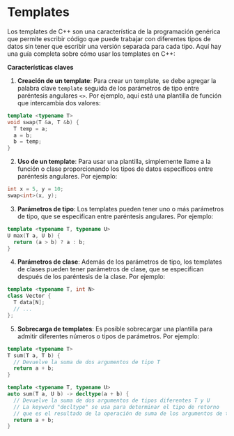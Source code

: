 # Templates

Los templates de C++ son una característica de la programación genérica que permite escribir código que puede trabajar con diferentes tipos de datos sin tener que escribir una versión separada para cada tipo. Aquí hay una guía completa sobre cómo usar los templates en C++:

**Características claves**

1. **Creación de un template**: Para crear un template, se debe agregar la palabra clave `template` seguida de los parámetros de tipo entre paréntesis angulares `<>`. Por ejemplo, aquí está una plantilla de función que intercambia dos valores:

```c++
template <typename T>
void swap(T &a, T &b) {
  T temp = a;
  a = b;
  b = temp;
}
```

2. **Uso de un template**: Para usar una plantilla, simplemente llame a la función o clase proporcionando los tipos de datos específicos entre paréntesis angulares. Por ejemplo:

```c++
int x = 5, y = 10;
swap<int>(x, y);
```

3. **Parámetros de tipo**: Los templates pueden tener uno o más parámetros de tipo, que se especifican entre paréntesis angulares. Por ejemplo:

```c++
template <typename T, typename U>
U max(T a, U b) {
  return (a > b) ? a : b;
}
```

4. **Parámetros de clase**: Además de los parámetros de tipo, los templates de clases pueden tener parámetros de clase, que se especifican después de los paréntesis de la clase. Por ejemplo:

```c++
template <typename T, int N>
class Vector {
  T data[N];
  // ...
};
```

5. **Sobrecarga de templates**: Es posible sobrecargar una plantilla para admitir diferentes números o tipos de parámetros. Por ejemplo:

```c++
template <typename T>
T sum(T a, T b) {
  // Devuelve la suma de dos argumentos de tipo T
  return a + b;
}

template <typename T, typename U>
auto sum(T a, U b) -> decltype(a + b) {
  // Devuelve la suma de dos argumentos de tipos diferentes T y U
  // La keyword "decltype" se usa para determinar el tipo de retorno
  // que es el resultado de la operación de suma de los argumentos de tipos diferentes T y U
  return a + b;
}
```